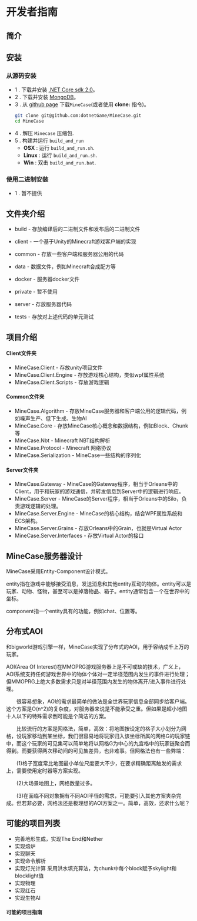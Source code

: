 # 开发者指南

## 简介


## 安装

### 从源码安装
* 1 . 下载并安装 [.NET Core sdk 2.0](https://www.microsoft.com/net/download)。
* 2 . 下载并安装 [MongoDB](https://www.mongodb.com/download-center?jmp=nav#community)。
* 3 . 从 [github page](https://github.com/dotnetGame/MineCase/archive/master.zip) 下载`MineCase`(或者使用 **clone:** 指令)。
	```bash
	git clone git@github.com:dotnetGame/MineCase.git
	cd MineCase
	```
* 4 . 解压 `Minecase` 压缩包.
* 5 . 构建并运行 `build_and_run`
    * **OSX** : 运行 `build_and_run.sh`.
    * **Linux** : 运行 `build_and_run.sh`.
    * **Win** : 双击 `build_and_run.bat`.

### 使用二进制安装
* 1 . 暂不提供


## 文件夹介绍

* build - 存放编译后的二进制文件和发布后的二进制文件

* client - 一个基于Unity的Minecraft游戏客户端的实现
* common - 存放一些客户端和服务器公用的代码
* data - 数据文件，例如Minecraft合成配方等
* docker - 服务器docker文件
* private - 暂不使用
* server - 存放服务器代码
* tests - 存放对上述代码的单元测试

## 项目介绍

#### Client文件夹

* MineCase.Client - 存放unity项目文件
* MineCase.Client.Engine - 存放游戏核心结构，类似wpf属性系统
* MineCase.Client.Scripts - 存放游戏逻辑

#### Common文件夹

* MineCase.Algorithm - 存放MineCase服务器和客户端公用的逻辑代码，例如噪声生产、低下生成、生物AI
* MineCase.Core - 存放MineCase核心概念和数据结构，例如Block、Chunk等
* MineCase.Nbt - Minecraft NBT结构解析
* MineCase.Protocol - Minecraft 网络协议
* MineCase.Serialization - MineCase一些结构的序列化

#### Server文件夹

* MineCase.Gateway - MineCase的Gateway程序，相当于Orleans中的Client，用于和玩家的游戏通信，并转发信息到Server中的逻辑进行响应。
* MineCase.Server - MineCase的Server程序，相当于Orleans中的Silo，负责游戏逻辑的处理。
* MineCase.Server.Engine - MineCase的核心结构，结合WPF属性系统和ECS架构。
* MineCase.Server.Grains - 存放Orleans中的Grain，也就是Virtual Actor
* MineCase.Server.Interfaces - 存放Virtual Actor的接口



## MineCase服务器设计

MineCase采用Entity-Component设计模式。

entity指在游戏中能够接受消息，发送消息和其他entity互动的物体。entity可以是玩家、动物、怪物，甚至可以是掉落物品、箱子。entity通常包含一个在世界中的坐标。

component指一个entity具有的功能，例如chat、位置等。



## 分布式AOI

和bigworld游戏引擎一样，MineCase实现了分布式的AOI，用于容纳成千上万的玩家。

AOI(Area Of Interest)在MMOPRG游戏服务器上是不可或缺的技术，广义上，AOI系统支持任何游戏世界中的物体个体对一定半径范围内发生的事件进行处理；但MMOPRG上绝大多数需求只是对半径范围内发生的物体离开/进入事件进行处理。

　　很容易想象，AOI的需求最简单的做法是全世界玩家信息全部同步给客户端。这个方案是O(n^2)的复杂度，对服务器来说是不能承受之重。但如果是超小地图十人以下的特殊需求倒可能是个简洁的方案。

　　比较流行的方案是网格法，简单，高效：将地图按设定的格子大小划分为网格，设玩家移动到某坐标，我们很容易地将玩家归入该坐标所属的网格G的玩家链中，而这个玩家的可见集可以简单地将以网格G为中心的九宫格中的玩家链聚合而得到。而要获得两次移动间的可见集差异，也非难事。但网格法也有一些弊端：

　　(1)格子宽度常比地图最小单位尺度要大不少，在要求精确距离触发的需求上，需要使用定时器等方案实现。

　　(2)大场景地图上，网格数量过多。

　　(3)在面临不同对象拥有不同AOI半径的需求，可能要引入其他方案夹杂完成。但若非必要，网格法还是极理想的AOI方案之一。简单，高效，还求什么呢？

## 可能的项目列表

* 完善地形生成，实现The End和Nether
* 实现熔炉
* 实现聊天
* 实现命令解析
* 实现灯光计算
采用洪水填充算法，为chunk中每个block赋予skylight和blocklight值
* 实现物理
* 实现红石
* 实现生物AI



#### 可能的项目指南